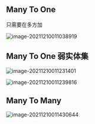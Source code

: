 ## Many To One

只需要在多方加

![image-20211210011038919](C:\Users\pandar\AppData\Roaming\Typora\typora-user-images\image-20211210011038919.png)

## Many To One 弱实体集

![image-20211210011231401](C:\Users\pandar\AppData\Roaming\Typora\typora-user-images\image-20211210011231401.png)

![image-20211210011239816](C:\Users\pandar\AppData\Roaming\Typora\typora-user-images\image-20211210011239816.png)

## Many To Many 

![image-20211210011430644](C:\Users\pandar\AppData\Roaming\Typora\typora-user-images\image-20211210011430644.png)

